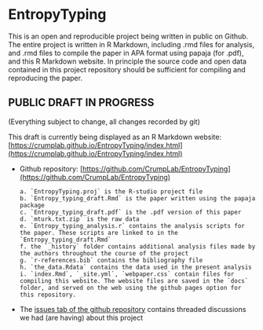# EntropyTyping

This is an open and reproducible project being written in public on Github. The entire project is written in R Markdown, including .rmd files for analysis, and .rmd files to compile the paper in APA format using papaja (for .pdf), and this R Markdown website. In principle the source code and open data contained in this project repository should be sufficient for compiling and reproducing the paper.

## PUBLIC DRAFT IN PROGRESS
(Everything subject to change, all changes recorded by git)

This draft is currently being displayed as an R Markdown website: [https://crumplab.github.io/EntropyTyping/index.html](https://crumplab.github.io/EntropyTyping/index.html)

- Github repository: [https://github.com/CrumpLab/EntropyTyping](https://github.com/CrumpLab/EntropyTyping)

      a. `EntropyTyping.proj` is the R-studio project file
      b. `Entropy_typing_draft.Rmd` is the paper written using the papaja package
      c. `Entropy_typing_draft.pdf` is the .pdf version of this paper
      d. `mturk.txt.zip` is the raw data
      e. `Entropy_typing_analysis.r` contains the analysis scripts for the paper. These scripts are linked to in the `Entropy_typing_draft.Rmd`
      f. the `_history` folder contains additional analysis files made by the authors throughout the course of the project
      g. `r-references.bib` contains the bibliography file
      h. `the_data.Rdata` contains the data used in the present analysis
      i. `index.Rmd`, `_site.yml`, `webpaper.css` contain files for compiling this website. The website files are saved in the `docs` folder, and served on the web using the github pages option for this repository.
      
- The [issues tab of the github repository](https://github.com/CrumpLab/EntropyTyping/issues) contains threaded discussions we had (are having) about this project

